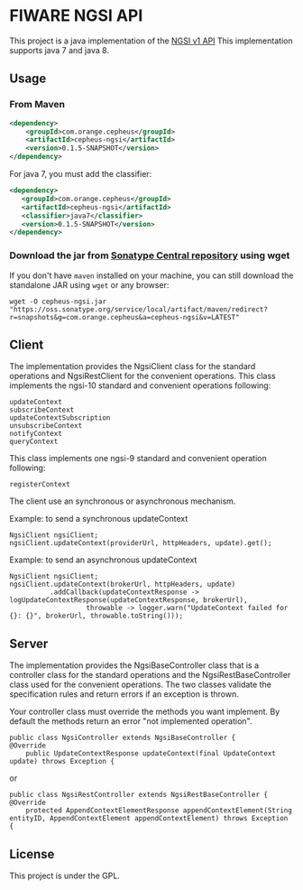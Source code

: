 # FIWARE NGSI API

This project is a java implementation of the [NGSI v1 API](http://telefonicaid.github.io/fiware-orion/api/v1/)
This implementation supports java 7 and java 8.

## Usage

### From Maven

```xml
<dependency>
    <groupId>com.orange.cepheus</groupId>
    <artifactId>cepheus-ngsi</artifactId>
    <version>0.1.5-SNAPSHOT</version>
</dependency>
```

For java 7, you must add the classifier:

```xml
<dependency>
   <groupId>com.orange.cepheus</groupId>
   <artifactId>cepheus-ngsi</artifactId>
   <classifier>java7</classifier>
   <version>0.1.5-SNAPSHOT</version>
</dependency>
```

### Download the jar from [Sonatype Central repository](http://central.sonatype.org/) using wget

If you don't have `maven` installed on your machine, you can still download the standalone JAR using `wget` or any browser:

    wget -O cepheus-ngsi.jar "https://oss.sonatype.org/service/local/artifact/maven/redirect?r=snapshots&g=com.orange.cepheus&a=cepheus-ngsi&v=LATEST"

## Client
The implementation provides the NgsiClient class for the standard operations and NgsiRestClient for the convenient operations.
This class implements the ngsi-10 standard and convenient operations following:

    updateContext
    subscribeContext
    updateContextSubscription
    unsubscribeContext
    notifyContext
    queryContext
    
This class implements one ngsi-9 standard and convenient operation following:

    registerContext
    
The client use an synchronous or asynchronous mechanism.

Example: to send a synchronous updateContext

    NgsiClient ngsiClient;
    ngsiClient.updateContext(providerUrl, httpHeaders, update).get();

Example: to send an asynchronous updateContext

    NgsiClient ngsiClient;
    ngsiClient.updateContext(brokerUrl, httpHeaders, update)
              .addCallback(updateContextResponse -> logUpdateContextResponse(updateContextResponse, brokerUrl),
                       throwable -> logger.warn("UpdateContext failed for {}: {}", brokerUrl, throwable.toString()));
       

## Server
The implementation provides the NgsiBaseController class that is a controller class for the standard operations and
the NgsiRestBaseController class used for the convenient operations.
The two classes validate the specification rules and return errors if an exception is thrown.

Your controller class must override the methods you want implement. By default the methods return an error "not implemented operation".

    public class NgsiController extends NgsiBaseController {
    @Override
        public UpdateContextResponse updateContext(final UpdateContext update) throws Exception {

or

    public class NgsiRestController extends NgsiRestBaseController {
    @Override
        protected AppendContextElementResponse appendContextElement(String entityID, AppendContextElement appendContextElement) throws Exception {
        

## License

This project is under the GPL.